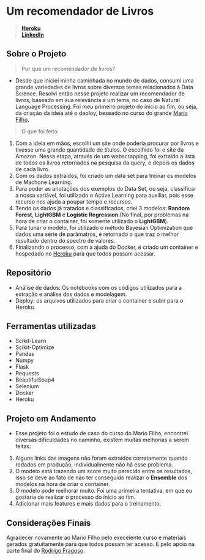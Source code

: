 # Um recomendador de Livros

> **[Heroku](https://book-rec-nlp.herokuapp.com/)**<br />
> **[LinkedIn](https://www.linkedin.com/in/gustavo-röttgering-5058b554/)**

## Sobre o Projeto

> Por que um recomendador de livros?

 - Desde que iniciei minha caminhada no mundo de dados, consumi uma grande variedades de livros sobre diversos temas relacionados à Data Science. Resolvi então nesse projeto realizar um recomendador de livros, baseado em sua relevância a um tema, no caso de Natural Language Processing. Foi meu primeiro projeto do ínicio ao fim, ou seja, da criação da ideia até o deploy, beseado no curso do grande [Mario Filho](https://www.linkedin.com/in/mariofilho/).
 
> O que foi feito:

 1. Com a ideia em mãos, escolhi um site onde poderia procurar por livros e tivesse uma grande quantidade de títulos. O escolhido foi o site da Amazon. Nessa etapa, através de um webscrapping, foi extraído a lista de todos os livros retornados na pesquisa da query, e depois os dados de cada livro.
 2. Com os dados extraídos, foi criado um data set para treinar os modelos de Machone Learning.
 3. Para poder as anotações dos exemplos do Data Set, ou seja, classificar a nossa variável, foi utilizado o Active Learning para auxiliar, pois esse recurso nos ajuda a poupar tempo e recursos.
 4. Tendo os dados já tratados e classificados, criei 3 modelos: **Random Forest**, **LightGBM** e **Logistic Regression**.(No final, por problemas na hora de criar o container, foi somente utilizado o **LightGBM**).
 5. Para tunar o modelo, foi utilizado o método Bayesian Optimization que dados uma série de parâmatros, é retornado o que traz o melhor resultado dentro do spectro de valores.
 6. Finalizando o processo, com a ajuda do Docker, é criado um container e hospedado no [Heroku](https://book-rec-nlp.herokuapp.com/) para que todos possam acessar.
 
 ## Repositório
 
 - Análise de dados: Os notebooks com os códigos utilizados para a extração e análise dos dados e modelagem.
 - Deploy: os arquivos utilizados para criar o container e subir para o Heroku.
 
 ## Ferramentas utilizadas
 
 - Scikit-Learn
 - Scikit-Optimize
 - Pandas
 - Numpy
 - Flask
 - Requests
 - BeautifulSoup4
 - Selenium
 - Docker
 - Heroku
 
 ## Projeto em Andamento
 
 - Esse projeto foi o estudo de caso do curso do Mario Filho, encontrei diversas dificuldades no caminho, existem muitas melhorias a serem feitas:
  1. Alguns links das imagens não foram extraídos corretamente quando rodados em produção, individualmente não há esse problema.
  2. O modelo está trazendo um score muito parecido entre os resultados, isso se deve ao fato de não ter conseguido realizar o **Ensemble** dos modelos na hora de criar o container.
  3. O modelo pode melhorar muito. Foi uma primeira tentativa, em que eu gostaria de realizar o processo do início ao fim.
  4. Adicionar mais features e mais dados para o treinamento.
  
## Considerações Finais

  Agradecer novamente ao Mario Filho pelo execelente curso e materiais gerados gratuitamente para que todos possam ter acesso. E pelo apoio na parte final do [Rodrigo Fragoso](https://www.linkedin.com/in/rodrigo-a-fragoso/).
